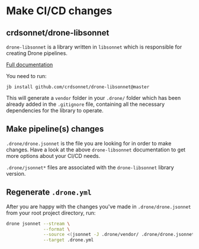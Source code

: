# Make CI/CD changes

## crdsonnet/drone-libsonnet

`drone-libsonnet` is a library written in `libsonnet` which is responsible for creating Drone pipelines.

[Full documentation](https://github.com/crdsonnet/drone-libsonnet/blob/master/docs/README.md)

You need to run:

```
jb install github.com/crdsonnet/drone-libsonnet@master
```

This will generate a `vendor` folder in your `.drone/` folder which has been already added in the `.gitignore` file,
containing all the necessary dependencies for the library to operate.

## Make pipeline(s) changes

`.drone/drone.jsonnet` is the file you are looking for in order to make changes. Have a look at the above `drone-libsonnet`
documentation to get more options about your CI/CD needs.

`.drone/jsonnet*` files are associated with the `drone-libsonnet` library version.

## Regenerate `.drone.yml`

After you are happy with the changes you've made in `.drone/drone.jsonnet` from your root project directory, run:

```bash
drone jsonnet --stream \
              --format \
              --source <(jsonnet -J .drone/vendor/ .drone/drone.jsonnet) \
              --target .drone.yml
```
